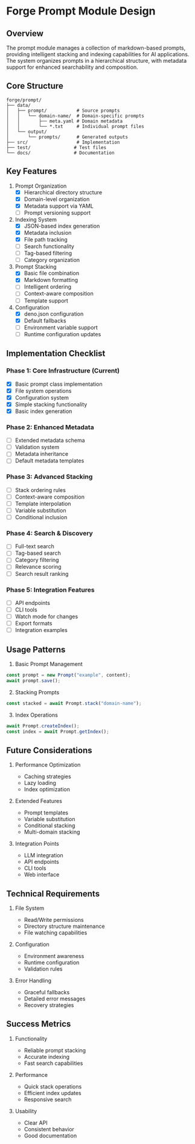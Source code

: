 # Forge Prompt Module Design

## Overview

The prompt module manages a collection of markdown-based prompts, providing intelligent stacking and indexing capabilities for AI applications. The system organizes prompts in a hierarchical structure, with metadata support for enhanced searchability and composition.

## Core Structure

```ascii
forge/prompt/
├── data/
│   ├── prompt/           # Source prompts
│   │   └── domain-name/  # Domain-specific prompts
│   │       ├── meta.yaml # Domain metadata
│   │       └── *.txt     # Individual prompt files
│   └── output/          
│       └── prompts/      # Generated outputs
├── src/                  # Implementation
├── test/                # Test files
└── docs/                # Documentation
```

## Key Features

1. Prompt Organization
   - [x] Hierarchical directory structure
   - [x] Domain-level organization
   - [x] Metadata support via YAML
   - [ ] Prompt versioning support

2. Indexing System
   - [x] JSON-based index generation
   - [x] Metadata inclusion
   - [x] File path tracking
   - [ ] Search functionality
   - [ ] Tag-based filtering
   - [ ] Category organization

3. Prompt Stacking
   - [x] Basic file combination
   - [x] Markdown formatting
   - [ ] Intelligent ordering
   - [ ] Context-aware composition
   - [ ] Template support

4. Configuration
   - [x] deno.json configuration
   - [x] Default fallbacks
   - [ ] Environment variable support
   - [ ] Runtime configuration updates

## Implementation Checklist

### Phase 1: Core Infrastructure (Current)
- [x] Basic prompt class implementation
- [x] File system operations
- [x] Configuration system
- [x] Simple stacking functionality
- [x] Basic index generation

### Phase 2: Enhanced Metadata
- [ ] Extended metadata schema
- [ ] Validation system
- [ ] Metadata inheritance
- [ ] Default metadata templates

### Phase 3: Advanced Stacking
- [ ] Stack ordering rules
- [ ] Context-aware composition
- [ ] Template interpolation
- [ ] Variable substitution
- [ ] Conditional inclusion

### Phase 4: Search & Discovery
- [ ] Full-text search
- [ ] Tag-based search
- [ ] Category filtering
- [ ] Relevance scoring
- [ ] Search result ranking

### Phase 5: Integration Features
- [ ] API endpoints
- [ ] CLI tools
- [ ] Watch mode for changes
- [ ] Export formats
- [ ] Integration examples

## Usage Patterns

1. Basic Prompt Management
```typescript
const prompt = new Prompt("example", content);
await prompt.save();
```

2. Stacking Prompts
```typescript
const stacked = await Prompt.stack("domain-name");
```

3. Index Operations
```typescript
await Prompt.createIndex();
const index = await Prompt.getIndex();
```

## Future Considerations

1. Performance Optimization
   - Caching strategies
   - Lazy loading
   - Index optimization

2. Extended Features
   - Prompt templates
   - Variable substitution
   - Conditional stacking
   - Multi-domain stacking

3. Integration Points
   - LLM integration
   - API endpoints
   - CLI tools
   - Web interface

## Technical Requirements

1. File System
   - Read/Write permissions
   - Directory structure maintenance
   - File watching capabilities

2. Configuration
   - Environment awareness
   - Runtime configuration
   - Validation rules

3. Error Handling
   - Graceful fallbacks
   - Detailed error messages
   - Recovery strategies

## Success Metrics

1. Functionality
   - Reliable prompt stacking
   - Accurate indexing
   - Fast search capabilities

2. Performance
   - Quick stack operations
   - Efficient index updates
   - Responsive search

3. Usability
   - Clear API
   - Consistent behavior
   - Good documentation 
